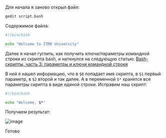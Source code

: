 Для начала я заново открыл файл:

```bash
gedit script.bash
```

Содержимое файла:

```bash
#!/bin/bash

echo "Welcome to ITMO University"
```

Далее я начал гуглить, как получить ключи/параметры командной строки из скрипта bash, и наткнулся на следующую статью: [Bash-скрипты, часть 3: параметры и ключи командной строки](https://habr.com/ru/companies/ruvds/articles/326328/)

В ней я нашел информацию, что в ```$0``` попадает имя скрипта, в ```$1``` первый параметр, в ```$2``` второй и так далее.
А в переменной ```$*``` хранятся все параметры скрипта в виде единой строки.
Исправим наш скрипт:

```bash
#!/bin/bash

echo "Welcome, $*"
```

Получаем результат: 

![image](https://github.com/user-attachments/assets/b21375b1-a846-4b0f-bcbf-941959d0a9aa)

Готово
